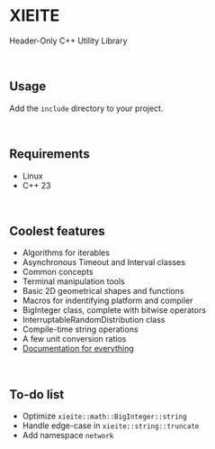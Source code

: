 # XIEITE
Header-Only C++ Utility Library

<br/>

## Usage
Add the `include` directory to your project.

<br/>

## Requirements
- Linux
- C++ 23

<br/>

## Coolest features
- Algorithms for iterables
- Asynchronous Timeout and Interval classes
- Common concepts
- Terminal manipulation tools
- Basic 2D geometrical shapes and functions
- Macros for indentifying platform and compiler
- BigInteger class, complete with bitwise operators
- InterruptableRandomDistribution class
- Compile-time string operations
- A few unit conversion ratios
- [Documentation for everything](https://github.com/Eczbek/xieite/tree/main/docs)

<br/>

## To-do list
- Optimize `xieite::math::BigInteger::string`
- Handle edge-case in `xieite::string::truncate`
- Add namespace `network`
